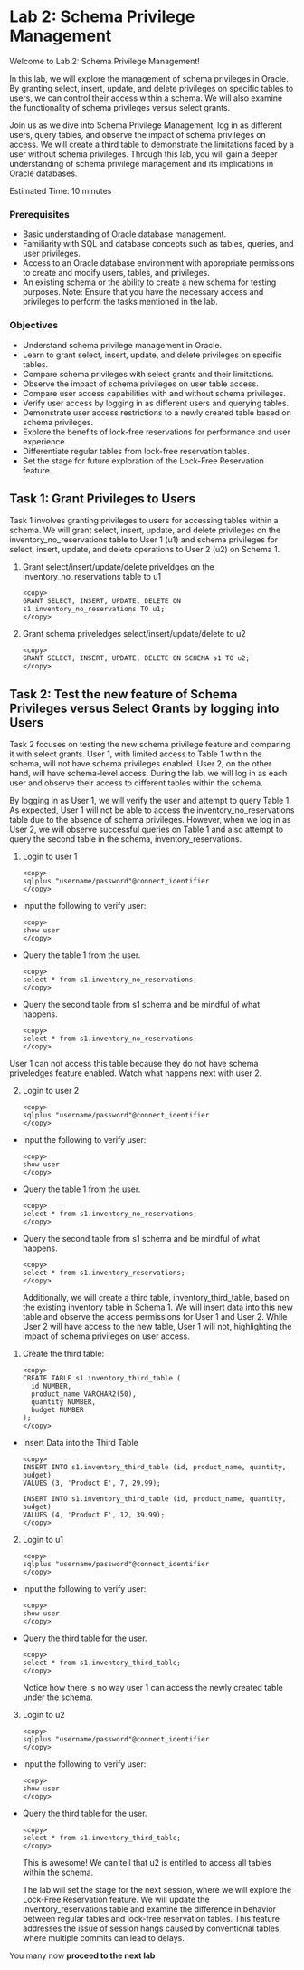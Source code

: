 # Lab 2: Schema Privilege Management

Welcome to Lab 2: Schema Privilege Management!

In this lab, we will explore the management of schema privileges in Oracle. By granting select, insert, update, and delete privileges on specific tables to users, we can control their access within a schema. We will also examine the functionality of schema privileges versus select grants.

Join us as we dive into Schema Privilege Management, log in as different users, query tables, and observe the impact of schema privileges on access. We will create a third table to demonstrate the limitations faced by a user without schema privileges. Through this lab, you will gain a deeper understanding of schema privilege management and its implications in Oracle databases.

Estimated Time: 10 minutes

### Prerequisites
* Basic understanding of Oracle database management.
* Familiarity with SQL and database concepts such as tables, queries, and user privileges.
* Access to an Oracle database environment with appropriate permissions to create and modify users, tables, and privileges.
* An existing schema or the ability to create a new schema for testing purposes.
Note: Ensure that you have the necessary access and privileges to perform the tasks mentioned in the lab.

### Objectives 
* Understand schema privilege management in Oracle.
* Learn to grant select, insert, update, and delete privileges on specific tables.
* Compare schema privileges with select grants and their limitations.
* Observe the impact of schema privileges on user table access.
* Compare user access capabilities with and without schema privileges.
* Verify user access by logging in as different users and querying tables.
* Demonstrate user access restrictions to a newly created table based on schema privileges.
* Explore the benefits of lock-free reservations for performance and user experience.
* Differentiate regular tables from lock-free reservation tables.
* Set the stage for future exploration of the Lock-Free Reservation feature.

##
## Task 1: Grant Privileges to Users
Task 1 involves granting privileges to users for accessing tables within a schema. We will grant select, insert, update, and delete privileges on the inventory\_no\_reservations table to User 1 (u1) and schema privileges for select, insert, update, and delete operations to User 2 (u2) on Schema 1.

1. Grant select/insert/update/delete  priveldges on the inventory\_no\_reservations table to u1

    ````
    <copy>
    GRANT SELECT, INSERT, UPDATE, DELETE ON s1.inventory_no_reservations TO u1;
    </copy>
    ````

2. Grant schema priveledges select/insert/update/delete to u2

    ````
    <copy>
    GRANT SELECT, INSERT, UPDATE, DELETE ON SCHEMA s1 TO u2;
    </copy>
    ````

## Task 2: Test the new feature of Schema Privileges versus Select Grants by logging into Users

Task 2 focuses on testing the new schema privilege feature and comparing it with select grants. User 1, with limited access to Table 1 within the schema, will not have schema privileges enabled. User 2, on the other hand, will have schema-level access. During the lab, we will log in as each user and observe their access to different tables within the schema.

By logging in as User 1, we will verify the user and attempt to query Table 1. As expected, User 1 will not be able to access the inventory\_no\_reservations table due to the absence of schema privileges. However, when we log in as User 2, we will observe successful queries on Table 1 and also attempt to query the second table in the schema, inventory\_reservations.

1. Login to user 1

    ```
    <copy>
    sqlplus "username/password"@connect_identifier
    </copy>
    ```

* Input the following to verify user:

    ```
    <copy>
    show user
    </copy>
    ```

* Query the table 1 from the user.

    ```
    <copy>
    select * from s1.inventory_no_reservations;
    </copy>
    ```

* Query the second table from s1 schema and be mindful of what happens.

    ```
    <copy>
    select * from s1.inventory_no_reservations;
    </copy>
    ```

User 1 can not access this table because they do not have schema priveledges feature enabled. Watch what happens next with user 2.

2. Login to user 2

    ```
    <copy>
    sqlplus "username/password"@connect_identifier
    </copy>
    ```

* Input the following to verify user:

    ```
    <copy>
    show user
    </copy>
    ```

* Query the table 1 from the user.

    ```
    <copy>
    select * from s1.inventory_no_reservations;
    </copy>
    ```

* Query the second table from s1 schema and be mindful of what happens.

    ```
    <copy>
    select * from s1.inventory_reservations;
    </copy>
    ```

  Additionally, we will create a third table, inventory\_third\_table, based on the existing inventory table in Schema 1. We will insert data into this new table and observe the access permissions for User 1 and User 2. While User 2 will have access to the new table, User 1 will not, highlighting the impact of schema privileges on user access.

1. Create the third table:

    ```
    <copy>
    CREATE TABLE s1.inventory_third_table (
      id NUMBER,
      product_name VARCHAR2(50),
      quantity NUMBER,
      budget NUMBER
    );
    </copy>
    ```

* Insert Data into the Third Table

    ```
    <copy>
    INSERT INTO s1.inventory_third_table (id, product_name, quantity, budget)
    VALUES (3, 'Product E', 7, 29.99);

    INSERT INTO s1.inventory_third_table (id, product_name, quantity, budget)
    VALUES (4, 'Product F', 12, 39.99);
    </copy>
    ```

2. Login to u1

    ```
    <copy>
    sqlplus "username/password"@connect_identifier
    </copy>
    ```

* Input the following to verify user:

    ```
    <copy>
    show user
    </copy>
    ```

* Query the third table for the user.

    ```
    <copy>
    select * from s1.inventory_third_table;
    </copy>
    ```

  Notice how there is no way user 1 can access the newly created table under the schema.

3. Login to u2

    ```
    <copy>
    sqlplus "username/password"@connect_identifier
    </copy>
    ```

* Input the following to verify user:

    ```
    <copy>
    show user
    </copy>
    ```

* Query the third table for the user.

    ```
    <copy>
    select * from s1.inventory_third_table;
    </copy>
    ```

  This is awesome! We can tell that u2 is entitled to access all tables within the schema.

  The lab will set the stage for the next session, where we will explore the Lock-Free Reservation feature. We will update the inventory\_reservations table and examine the difference in behavior between regular tables and lock-free reservation tables. This feature addresses the issue of session hangs caused by conventional tables, where multiple commits can lead to delays.

You many now **proceed to the next lab**